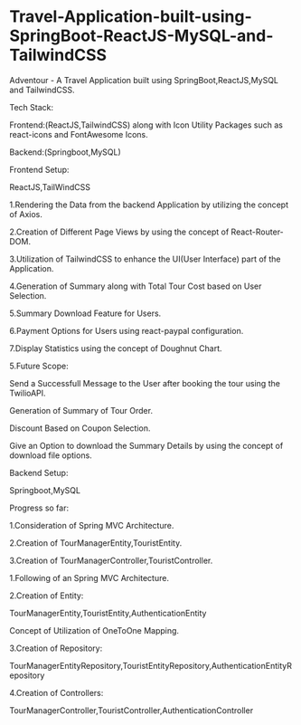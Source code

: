# Travel-Application-built-using-SpringBoot-ReactJS-MySQL-and-TailwindCSS
Adventour - A Travel Application built using SpringBoot,ReactJS,MySQL and TailwindCSS.

Tech Stack:

Frontend:(ReactJS,TailwindCSS) along with Icon Utility Packages such as react-icons and FontAwesome Icons.

Backend:(Springboot,MySQL)


Frontend Setup:

ReactJS,TailWindCSS

1.Rendering the Data from the backend Application by utilizing the concept of Axios.

2.Creation of Different Page Views by using the concept of React-Router-DOM.

3.Utilization of TailwindCSS to enhance the UI(User Interface) part of the Application.

4.Generation of Summary along with Total Tour Cost based on User Selection.

5.Summary Download Feature for Users.

6.Payment Options for Users using react-paypal configuration.

7.Display Statistics using the concept of Doughnut Chart.


5.Future Scope:

Send a Successfull Message to the User after booking the tour using the TwilioAPI.

Generation of Summary of Tour Order.

Discount Based on Coupon Selection.

Give an Option to download the Summary Details by using the concept of download file options.


Backend Setup: 

Springboot,MySQL

Progress so far:

1.Consideration of Spring MVC Architecture.

2.Creation of TourManagerEntity,TouristEntity.

3.Creation of TourManagerController,TouristController.

1.Following of an Spring MVC Architecture.

2.Creation of Entity:

TourManagerEntity,TouristEntity,AuthenticationEntity

Concept of Utilization of OneToOne Mapping.


3.Creation of Repository:

TourManagerEntityRepository,TouristEntityRepository,AuthenticationEntityRepository

4.Creation of Controllers:

TourManagerController,TouristController,AuthenticationController
